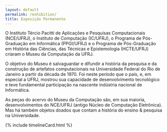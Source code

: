 ```yaml
---
layout: default
permalink: /exhibition/
title: Exposição Permanente 
---
```


O Instituto Tércio Pacitti de Aplicações e Pesquisas Computacionais (NCE/UFRJ), o Instituto de Computação (IC/UFRJ), o Programa de Pós-Graduação em Informática (PPGI/UFRJ) e o Programa de Pós-Graduação em História das Ciências, das Técnicas e Epistemologia (HCTE/UFRJ) criaram o Museu da Computação da UFRJ.

 

O objetivo do Museu é salvaguardar e difundir a história da pesquisa e da construção de artefatos computacionais na Universidade Federal do Rio de Janeiro a partir da década de 1970. Foi neste período que o país, e, em especial a UFRJ, mostrou sua capacidade de desenvolvimento tecnológico e teve fundamental participação na nascente indústria nacional de Informática. 

 

As peças do acervo do Museu da Computação são, em sua maioria, desenvolvimentos do NCE/UFRJ (antigo Núcleo de Computação Eletrônica). Mas há também objetos doados que contam a história do ensino & pesquisa na Universidade.


{% include timelineCard.html %}
